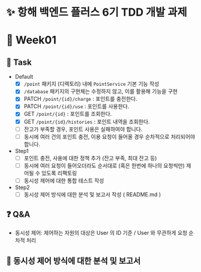 # ✨ 항해 백엔드 플러스 6기 TDD 개발 과제

# 📆 Week01

## 📌 Task

- Default
  - [X] `/point` 패키지 (디렉토리) 내에 `PointService` 기본 기능 작성
  - [X] `/database` 패키지의 구현체는 수정하지 않고, 이를 활용해 기능을 구현
  - [X] PATCH  `/point/{id}/charge` : 포인트를 충전한다.
  - [X] PATCH `/point/{id}/use` : 포인트를 사용한다.
  - [X] GET `/point/{id}` : 포인트를 조회한다.
  - [X] GET `/point/{id}/histories` : 포인트 내역을 조회한다.
  - [ ] 잔고가 부족할 경우, 포인트 사용은 실패하여야 합니다.
  - [ ] 동시에 여러 건의 포인트 충전, 이용 요청이 들어올 경우 순차적으로 처리되어야 합니다.

- Step1
  - [ ] 포인트 충전, 사용에 대한 정책 추가 (잔고 부족, 최대 잔고 등)
  - [ ] 동시에 여러 요청이 들어오더라도 순서대로 (혹은 한번에 하나의 요청씩만) 제어될 수 있도록 리팩토링
  - [ ] 동시성 제어에 대한 통합 테스트 작성

- Step2
  - [ ] 동시성 제어 방식에 대한 분석 및 보고서 작성 ( README.md )

## ❓ Q&A
- 동시성 제어: 제어하는 자원의 대상은 User 의 ID 기준 / User 와 무관하게 요청 순차적 처리

  
## 📌 동시성 제어 방식에 대한 분석 및 보고서
